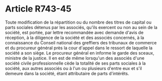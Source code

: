 # Article R743-45

Toute modification de la répartition ou du nombre des titres de capital ou parts sociales détenus par les associés, qu'ils exercent ou non au sein de la société, est portée, par lettre recommandée avec demande d'avis de réception, à la diligence de la société et des associés concernés,   à la connaissance du Conseil national des greffiers des tribunaux de commerce et du procureur général près la cour d'appel dans le ressort de laquelle la société a son siège. Le procureur général en informe le garde des sceaux, ministre de la justice. Il en est de même lorsqu'un des associés d'une société civile professionnelle cède la totalité de ses parts sociales à la société, aux autres associés ou à l'un ou plusieurs d'entre eux et s'il demeure dans la société, étant attributaire de parts d'intérêts.